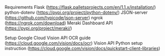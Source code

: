 Requirements
Flask (https://flask.palletsprojects.com/en/1.1.x/installation/)
python-dotenv (https://pypi.org/project/python-dotenv/)
JSON-server (https://github.com/typicode/json-server)
ngrok (https://ngrok.com/download)
Meraki Dashboard API (https://pypi.org/project/meraki/)

Setup Google Cloud Vision API
OCR guide (https://cloud.google.com/vision/docs/ocr)
Vision API Python setup instruction (https://cloud.google.com/vision/docs/quickstart-client-libraries)
